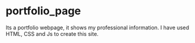 # portfolio_page
Its a portfolio webpage, it shows my professional information. I have used HTML, CSS and Js to create this site.
